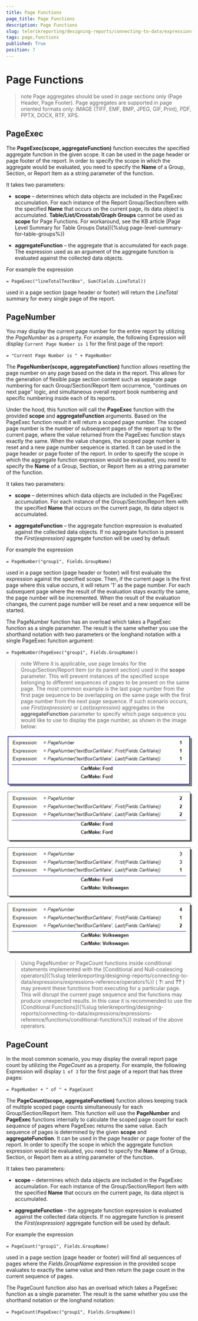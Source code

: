 ```yaml
---
title: Page Functions
page_title: Page Functions 
description: Page Functions
slug: telerikreporting/designing-reports/connecting-to-data/expressions/expressions-reference/functions/page-functions
tags: page,functions
published: True
position: 7
---
```


# Page Functions

>note Page aggregates should be used in page sections only (Page Header, Page Footer). Page aggregates are supported in page oriented formats only: IMAGE (TIFF, EMF, BMP, JPEG, GIF, Print), PDF, PPTX, DOCX, RTF, XPS. 

## PageExec

The __PageExec(scope, aggregateFunction)__ function executes the specified aggregate function in the given scope. It can be used in the page header or page footer of the report. In order to specify the scope in which the aggregate would be evaluated, you need to specify the __Name__ of a Group, Section, or Report Item as a string parameter of the function. 

It takes two parameters:

* __scope__ – determines which data objects are included in the PageExec accumulation. For each instance of the Report Group/Section/Item with the specified __Name__ that occurs on the current page, its data object is accumulated. __Table/List/Crosstab/Graph Groups__ cannot be used as __scope__ for Page Functions. For workaround, see the KB article [Page Level Summary for Table Groups Data]({%slug page-level-summary-for-table-groups%}) 

* __aggregateFunction__ – the aggregate that is accumulated for each page. The expression used as an argument of the aggregate function is evaluated against the collected data objects. 

For example the expression 

`= PageExec("lineTotalTextBox", Sum(Fields.LineTotal))`

used in a page section (page header or footer) will return the *LineTotal* summary for every single page of the report. 

## PageNumber

You may display the current page number for the entire report by utilizing the _PageNumber_ as a property. For example, the following Expression will display `Current Page Number is 1` for the first page of the report:

`= "Current Page Number is " + PageNumber`

The __PageNumber(scope, aggregateFunction)__ function allows resetting the page number on any page based on the data in the report. This allows for the generation of flexible page section content such as separate page numbering for each Group/Section/Report Item occurrence, "continues on next page" logic, and simultaneous overall report book numbering and specific numbering inside each of its reports. 

Under the hood, this function will call the __PageExec__ function with the provided __scope__ and __aggregateFunction__ arguments. Based on the PageExec function result it will return a scoped page number. The scoped page number is the number of subsequent pages of the report up to the current page, where the value returned from the PageExec function stays exactly the same. When the value changes, the scoped page number is reset and a new page number sequence is started. It can be used in the page header or page footer of the report. In order to specify the scope in which the aggregate function expression would be evaluated, you need to specify the __Name__ of a Group, Section, or Report Item as a string parameter of the function. 

It takes two parameters:

* __scope__ – determines which data objects are included in the PageExec accumulation. For each instance of the Group/Section/Report Item with the specified __Name__ that occurs on the current page, its data object is accumulated. 

* __aggregateFunction__ – the aggregate function expression is evaluated against the collected data objects. If no aggregate function is present the *First(expression)* aggregate function will be used by default. 

For example the expression 

`= PageNumber("group1", Fields.GroupName)`

used in a page section (page header or footer) will first evaluate the expression against the specified scope. Then, if the current page is the first page where this value occurs, it will return '1' as the page number. For each subsequent page where the result of the evaluation stays exactly the same, the page number will be incremented. When the result of the evaluation changes, the current page number will be reset and a new sequence will be started. 

The PageNumber function has an overload which takes a PageExec function as a single parameter. The result is the same whether you use the shorthand notation with two parameters or the longhand notation with a single PageExec function argument: 

`= PageNumber(PageExec("group1", Fields.GroupName))`

>note Where it is applicable, use page breaks for the Group/Section/Report Item (or its parent section) used in the __scope__ parameter. This will prevent instances of the specified scope belonging to different sequences of pages to be present on the same page. The most common example is the last page number from the first page sequence to be overlapping on the same page with the first page number from the next page sequence. If such scenario occurs, use *First(expression)* or *Last(expression)* aggregates in the __aggregateFunction__ parameter to specify which page sequence you would like to use to display the page number, as shown in the image below: 
 

 ![Reset Page Last First](images/ResetPageLastFirst.png)

> Using PageNumber or PageCount functions inside conditional statements implemented with the [Conditional and Null-coalescing operators]({%slug telerikreporting/designing-reports/connecting-to-data/expressions/expressions-reference/operators%}) ( __?:__ and __??__ ) may prevent these functions from executing for a particular page. This will disrupt the current page sequence and the functions may produce unexpected results. In this case it is recommended to use the [Conditional Functions]({%slug telerikreporting/designing-reports/connecting-to-data/expressions/expressions-reference/functions/conditional-functions%}) instead of the above operators. 

## PageCount

In the most common scenario, you may display the overall report page count by utilizing the _PageCount_ as a property. For example, the following Expression will display `1 of 3` for the first page of a report that has three pages:

`= PageNumber + " of " + PageCount`

The __PageCount(scope, aggregateFunction)__ function allows keeping track of multiple scoped page counts simultaneously for each Group/Section/Report Item. This function will use the __PageNumber__ and __PageExec__ functions internally to calculate the scoped page count for each sequence of pages where PageExec returns the same value. Each sequence of pages is determined by the given __scope__ and __aggregateFunction__. It can be used in the page header or page footer of the report. In order to specify the scope in which the aggregate function expression would be evaluated, you need to specify the __Name__ of a Group, Section, or Report Item as a string parameter of the function. 

It takes two parameters:

* __scope__ – determines which data objects are included in the PageExec accumulation. For each instance of the Group/Section/Report Item with the specified __Name__ that occurs on the current page, its data object is accumulated. 

* __aggregateFunction__ – the aggregate function expression is evaluated against the collected data objects. If no aggregate function is present the *First(expression)* aggregate function will be used by default. 

For example the expression 

`= PageCount("group1", Fields.GroupName)`

used in a page section (page header or footer) will find all sequences of pages where the *Fields.GroupName* expression in the provided scope evaluates to exactly the same value and then return the page count in the current sequence of pages. 

The PageCount function also has an overload which takes a PageExec function as a single parameter. The result is the same whether you use the shorthand notation or the longhand notation: 

`= PageCount(PageExec("group1", Fields.GroupName))`
